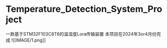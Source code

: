 # Temperature_Detection_System_Project
一款基于STM32F103C8T6的温湿度Lora传输装置
本项目在2024年3or4月份完成
![[IMAGE/1.png]]
